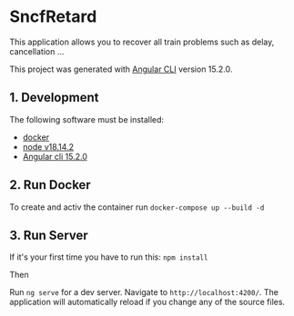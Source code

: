 # SncfRetard

This application allows you to recover all train problems such as delay, cancellation ...

This project was generated with [Angular CLI](https://github.com/angular/angular-cli) version 15.2.0.

## 1. Development

The following software must be installed:

- [docker](https://docs.docker.com/engine/install/)
- [node v18.14.2](https://nodejs.org/en/)
- [Angular cli 15.2.0](https://angular.io/guide/setup-local#:~:text=Install%20the%20Angular%20CLI%20link%20You%20use%20the,following%20command%3A%20content_copy%20npm%20install%20-g%20%40angular%2Fcli%20)

## 2. Run Docker

To create and activ the container
run `docker-compose up --build -d`

## 3. Run Server

If it's your first time you have to run this:
`npm install`

Then

Run `ng serve` for a dev server. Navigate to `http://localhost:4200/`. The application will automatically reload if you change any of the source files.
